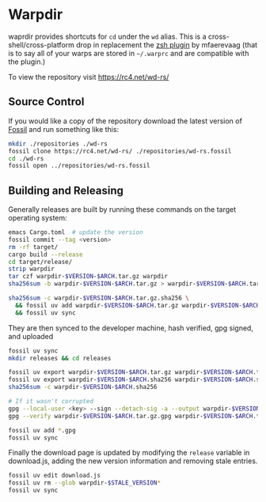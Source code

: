 # Warpdir

waprdir provides shortcuts for `cd` under the `wd` alias. This is a cross-shell/cross-platform drop in replacement the [zsh plugin](https://github.com/mfaerevaag/wd) by mfaerevaag (that is to say all of your warps are stored in `~/.warprc` and are compatible with the plugin.)

To view the repository visit https://rc4.net/wd-rs/

## Source Control

If you would like a copy of the repository download the latest version of [Fossil](https://fossil-scm.org) and run something like this:
```bash
mkdir ./repositories ./wd-rs
fossil clone https://rc4.net/wd-rs/ ./repositories/wd-rs.fossil
cd ./wd-rs
fossil open ../repositories/wd-rs.fossil
```

## Building and Releasing

Generally releases are built by running these commands on the target operating system:

```bash
emacs Cargo.toml  # update the version
fossil commit --tag <version>
rm -rf target/
cargo build --release
cd target/release/
strip warpdir
tar czf warpdir-$VERSION-$ARCH.tar.gz warpdir
sha256sum -b warpdir-$VERSION-$ARCH.tar.gz > warpdir-$VERSION-$ARCH.tar.gz.sha256

sha256sum -c warpdir-$VERSION-$ARCH.tar.gz.sha256 \
  && fossil uv add warpdir-$VERSION-$ARCH.tar.gz warpdir-$VERSION-$ARCH.sha256 \
  && fossil uv sync
```

They are then synced to the developer machine, hash verified, gpg signed, and uploaded

```bash
fossil uv sync
mkdir releases && cd releases

fossil uv export warpdir-$VERSION-$ARCH.tar.gz warpdir-$VERSION-$ARCH.tar.gz
fossil uv export warpdir-$VERSION-$ARCH.sha256 warpdir-$VERSION-$ARCH.sha256
sha256sum -c warpdir-$VERSION-$ARCH.sha256

# If it wasn't corrupted
gpg --local-user <key> --sign --detach-sig -a --output warpdir-$VERSION-$ARCH.tar.gz.gpg warpdir-$VERSION-$ARCH.tar.gz
gpg --verify warpdir-$VERSION-$ARCH.tar.gz.gpg warpdir-$VERSION-$ARCH.tar.gz

fossil uv add *.gpg
fossil uv sync
```

Finally the download page is updated by modifying the `release` variable in download.js, adding the new version information and removing stale entries.

```bash
fossil uv edit download.js
fossil uv rm --glob warpdir-$STALE_VERSION*
fossil uv sync
```
